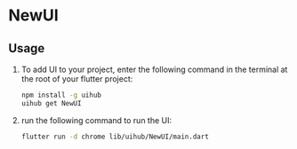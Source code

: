 # NewUI

[//]: # ([![YouTube Video Title]&#40;https://img.youtube.com/vi/[video-id]/0.jpg&#41;]&#40;https://www.youtube.com/watch?v=[video-id]&#41;)



## Usage

1. To add UI to your project, enter the following command in the terminal at the root of your flutter project:
   ```bash
   npm install -g uihub
   uihub get NewUI
   ```
2. run the following command to run the UI: 
    ```bash
    flutter run -d chrome lib/uihub/NewUI/main.dart
    ```